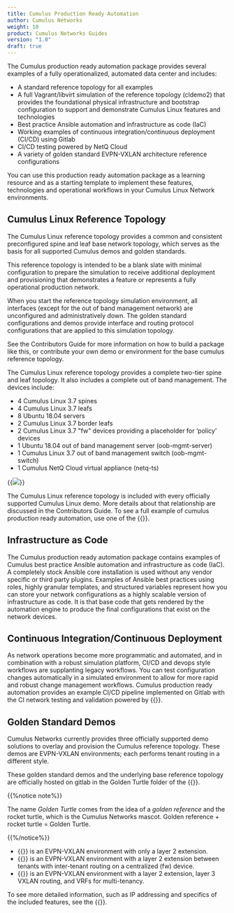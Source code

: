 ```yaml
---
title: Cumulus Production Ready Automation
author: Cumulus Networks
weight: 10
product: Cumulus Networks Guides
version: "1.0"
draft: true
---
```

The Cumulus production ready automation package provides several examples of a fully operationalized, automated data center and includes:

- A standard reference topology for all examples
- A full Vagrant/libvirt simulation of the reference topology (cldemo2) that provides the foundational physical infrastructure and bootstrap configuration to support and demonstrate Cumulus Linux features and technologies
- Best practice Ansible automation and infrastructure as code (IaC)
- Working examples of continuous integration/continuous deployment (CI/CD) using Gitlab
- CI/CD testing powered by NetQ Cloud
- A variety of golden standard EVPN-VXLAN architecture reference configurations

You can use this production ready automation package as a learning resource and as a starting template to implement these features, technologies and operational workflows in your Cumulus Linux Network environments.

## Cumulus Linux Reference Topology

The Cumulus Linux reference topology provides a common and consistent preconfigured spine and leaf base network topology, which serves as the basis for all supported Cumulus demos and golden standards.

This reference topology is intended to be a blank slate with minimal configuration to prepare the simulation to receive additional deployment and provisioning that demonstrates a feature or represents a fully operational production network.

When you start the reference topology simulation environment, all interfaces (except for the out of band management network) are unconfigured and administratively down. The golden standard configurations and demos provide interface and routing protocol configurations that are applied to this simulation topology.

See the Contributors Guide for more information on how to build a package like this, or contribute your own demo or environment for the base cumulus reference topology.

The Cumulus Linux reference topology provides a complete two-tier spine and leaf topology. It also includes a complete out of band management. The devices include:

- 4 Cumulus Linux 3.7 spines
- 4 Cumulus Linux 3.7 leafs
- 8 Ubuntu 18.04 servers
- 2 Cumulus Linux 3.7 border leafs
- 2 Cumulus Linux 3.7 "fw" devices providing a placeholder for ‘policy’ devices
- 1 Ubuntu 18.04 out of band management server (oob-mgmt-server)
- 1 Cumulus Linux 3.7 out of band management switch (oob-mgmt-switch)
- 1 Cumulus NetQ Cloud virtual appliance (netq-ts)

{{<img src="/images/guides/cldemo2-diagram.png" >}}

The Cumulus Linux reference topology is included with every officially supported Cumulus Linux demo. More details about that relationship are discussed in the Contributors Guide. To see a full example of cumulus production ready automation, use one of the {{<link text="EVPN VXLAN golden standard demos" title="#Golden Standard Demos" >}}.

## Infrastructure as Code

The Cumulus production ready automation package contains examples of Cumulus best practice Ansible automation and infrastructure as code (IaC). A completely stock Ansible core installation is used without any vendor specific or third party plugins. Examples of Ansible best practices using roles, highly granular templates, and structured variables represent how you can store your network configurations as a highly scalable version of infrastructure as code. It is that base code that gets rendered by the automation engine to produce the final configurations that exist on the network devices.

## Continuous Integration/Continuous Deployment

As network operations become more programmatic and automated, and in combination with a robust simulation platform, CI/CD and devops style workflows are supplanting legacy workflows. You can test configuration changes automatically in a simulated environment to allow for more rapid and robust change management workflows. Cumulus production ready automation provides an example CI/CD pipeline implemented on Gitlab with the CI network testing and validation powered by {{<exlink url="https://docs.cumulusnetworks.com/cumulus-netq/" text="Cumulus NetQ">}}.

## Golden Standard Demos

Cumulus Networks currently provides three officially supported demo solutions to overlay and provision the Cumulus reference topology. These demos are EVPN-VXLAN environments; each performs tenant routing in a different style.

These golden standard demos and the underlying base reference topology are officially hosted on gitlab in the Golden Turtle folder of the {{<exlink url="https://gitlab.com/cumulus-consulting/goldenturtle" text="Cumulus Consulting Gitlab group">}}.

{{%notice note%}}

The name *Golden Turtle* comes from the idea of a *golden reference* and the rocket turtle, which is the Cumulus Networks mascot. Golden reference + rocket turtle = Golden Turtle.

{{%/notice%}}

- {{<exlink url="https://gitlab.com/cumulus-consulting/goldenturtle/dc_configs_vxlan_evpnl2only" text="EVPN Layer 2 Only">}} is an EVPN-VXLAN environment with only a layer 2 extension.
- {{<exlink url="https://gitlab.com/cumulus-consulting/goldenturtle/dc_configs_vxlan_evpncent" text="EVPN Centralized Routing">}} is an EVPN-VXLAN environment with a layer 2 extension between tenants with inter-tenant routing on a centralized (fw) device.
- {{<exlink url="https://gitlab.com/cumulus-consulting/goldenturtle/dc_configs_vxlan_evpnsym" text="EVPN Symmetric Mode">}} is an EVPN-VXLAN environment with a layer 2 extension, layer 3 VXLAN routing, and VRFs for multi-tenancy.

To see more detailed information, such as IP addressing and specifics of the included features, see the {{<exlink url="https://gitlab.com/cumulus-consulting/goldenturtle" text="README.md page of the demo">}}.

